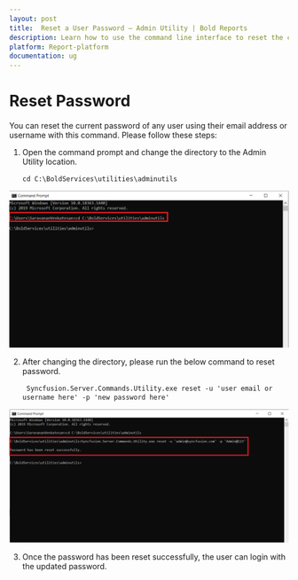 ```yaml
---
layout: post
title:  Reset a User Password – Admin Utility | Bold Reports
description: Learn how to use the command line interface to reset the current password of any user in Bold Reports Enterprise using their email address or user name.
platform: Report-platform
documentation: ug
---
```


# Reset Password

You can reset the current password of any user using their email address or username with this command. Please follow these steps:

1. Open the command prompt and change the directory to the Admin Utility location.

       cd C:\BoldServices\utilities\adminutils

![command](/static/assets/on-premise/images/tenant-management/admin-utility/cmdforutils-1.png)
 
2. After changing the directory, please run the below command to reset password.

        Syncfusion.Server.Commands.Utility.exe reset -u 'user email or username here' -p 'new password here'

![reset-command](/static/assets/on-premise/images/tenant-management/admin-utility/resetcmd-1.png)

3. Once the password has been reset successfully, the user can login with the updated password.
